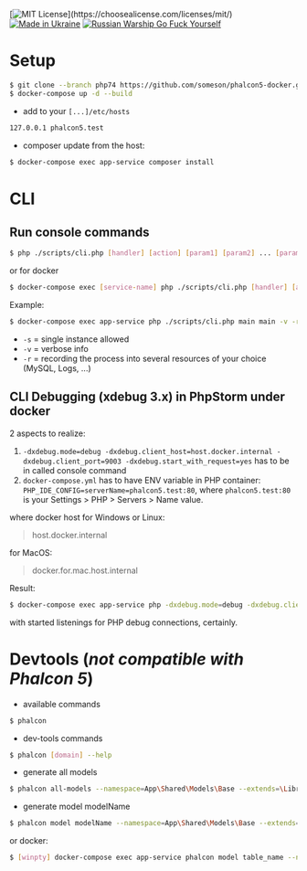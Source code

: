 [![MIT License](https://img.shields.io/apm/l/atomic-design-ui.svg?)](https://choosealicense.com/licenses/mit/)
[![Made in Ukraine](https://img.shields.io/badge/made_in-ukraine-ffd700.svg?labelColor=0057b7)](https://supportukrainenow.org/)
[![Russian Warship Go Fuck Yourself](https://raw.githubusercontent.com/vshymanskyy/StandWithUkraine/main/badges/RussianWarship.svg)](https://stand-with-ukraine.pp.ua)

# Setup

```sh
$ git clone --branch php74 https://github.com/someson/phalcon5-docker.git .
$ docker-compose up -d --build
```

- add to your ```[...]/etc/hosts```

```sh
127.0.0.1 phalcon5.test
```

- composer update from the host:

```sh
$ docker-compose exec app-service composer install
```

# CLI

## Run console commands

```bash
$ php ./scripts/cli.php [handler] [action] [param1] [param2] ... [paramN] -v -r -s
```
or for docker
```bash
$ docker-compose exec [service-name] php ./scripts/cli.php [handler] [action] [param1] [param2] ... [paramN] -v -r -s
```
Example:
```bash
$ docker-compose exec app-service php ./scripts/cli.php main main -v -r -s
```
- ```-s``` = single instance allowed
- ```-v``` = verbose info
- ```-r``` = recording the process into several resources of your choice (MySQL, Logs, ...)


## CLI Debugging (xdebug 3.x) in PhpStorm under docker

2 aspects to realize:
1. `-dxdebug.mode=debug -dxdebug.client_host=host.docker.internal -dxdebug.client_port=9003 -dxdebug.start_with_request=yes` has to be in called console command
2. `docker-compose.yml` has to have ENV variable in PHP container: `PHP_IDE_CONFIG=serverName=phalcon5.test:80`, where `phalcon5.test:80` is your Settings > PHP > Servers > Name value.

where docker host for Windows or Linux:
> host.docker.internal

for MacOS:
> docker.for.mac.host.internal

Result:

```bash
$ docker-compose exec app-service php -dxdebug.mode=debug -dxdebug.client_host=host.docker.internal -dxdebug.client_port=9003 -dxdebug.start_with_request=yes ./scripts/cli.php main main -v -s -r
```
with started listenings for PHP debug connections, certainly.


# Devtools (*not compatible with Phalcon 5*)

* available commands
```bash
$ phalcon
```

* dev-tools commands
```bash
$ phalcon [domain] --help
```

* generate all models
```bash
$ phalcon all-models --namespace=App\Shared\Models\Base --extends=\Library\Models\ModelBase [--force]
```

* generate model modelName
```bash
$ phalcon model modelName --namespace=App\Shared\Models\Base --extends=\Library\Models\ModelBase [--force]
```
or docker:
```bash
$ [winpty] docker-compose exec app-service phalcon model table_name --namespace=App\\Shared\\Models\\Base --extends=\\Library\\Models\\ModelBase
```
